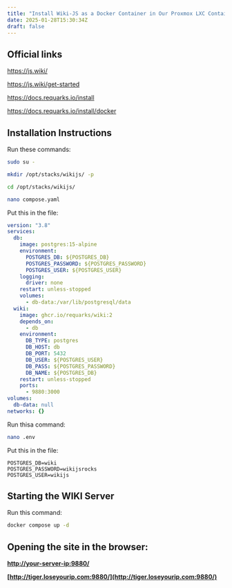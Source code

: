 ```yaml
---
title: "Install Wiki-JS as a Docker Container in Our Proxmox LXC Container"
date: 2025-01-28T15:30:34Z
draft: false
---
```

## Official links

https://js.wiki/

https://js.wiki/get-started

https://docs.requarks.io/install

https://docs.requarks.io/install/docker

## Installation Instructions
Run these commands:
```bash
sudo su -

mkdir /opt/stacks/wikijs/ -p

cd /opt/stacks/wikijs/

nano compose.yaml
```

Put this in the file:
```yaml
version: "3.8"
services:
  db:
    image: postgres:15-alpine
    environment:
      POSTGRES_DB: ${POSTGRES_DB}
      POSTGRES_PASSWORD: ${POSTGRES_PASSWORD}
      POSTGRES_USER: ${POSTGRES_USER}
    logging:
      driver: none
    restart: unless-stopped
    volumes:
      - db-data:/var/lib/postgresql/data
  wiki:
    image: ghcr.io/requarks/wiki:2
    depends_on:
      - db
    environment:
      DB_TYPE: postgres
      DB_HOST: db
      DB_PORT: 5432
      DB_USER: ${POSTGRES_USER}
      DB_PASS: ${POSTGRES_PASSWORD}
      DB_NAME: ${POSTGRES_DB}
    restart: unless-stopped
    ports:
      - 9880:3000
volumes:
  db-data: null
networks: {}

```
Run thisa command:
```bash
nano .env
```
Put this in the file:
```
POSTGRES_DB=wiki
POSTGRES_PASSWORD=wikijsrocks
POSTGRES_USER=wikijs
```

## Starting the WIKI Server
Run this command:
```bash
docker compose up -d
```
## Opening the site in the browser:
**[http://your-server-ip:9880/](http://your-server-ip:9880/)**

**[http://tiger.loseyourip.com:9880/](http://tiger.loseyourip.com:9880/)**
